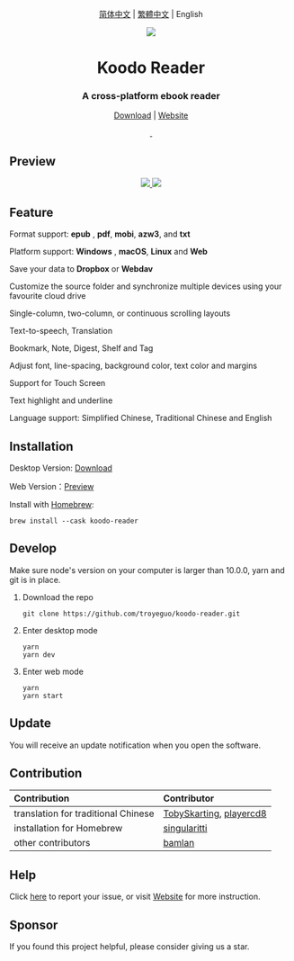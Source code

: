 <div align="center">

[简体中文](https://github.com/troyeguo/koodo-reader/blob/master/README_cn.md) | [繁體中文](https://github.com/troyeguo/koodo-reader/blob/master/README_tw.md) | English

</div>

<div align="center" width="128px" height="128px">
<img src="https://i.loli.net/2020/04/26/wrO8EPokvUQWaf5.png" />
</div>

<h1 align="center">
  Koodo Reader
</h1>
<h3 align="center">
  A cross-platform ebook reader
</h3>
<div align="center">

[Download](https://koodo.960960.xyz/download) | [Website](https://koodo.960960.xyz)

</div>

<div align="center">
  <a href="https://github.com/troyeguo/koodo-reader/releases/latest">
    <img src="https://img.shields.io/github/release/troyeguo/koodo-reader.svg?style=flat-square" alt="">
  </a>

  <a href="https://github.com/troyeguo/koodo-reader/blob/master/LICENSE">
    <img src="https://img.shields.io/github/license/troyeguo/koodo-reader.svg?style=flat-square" alt="">
  </a>
</div>

## Preview

<div align="center">
  <a href="https://github.com/troyeguo/koodo-reader/releases/latest">
    <img src="https://i.loli.net/2020/07/18/5NhQZfxXRs8VO7c.png" >
  </a>
  <a href="https://github.com/troyeguo/koodo-reader/releases/latest">
    <img src="https://i.loli.net/2020/07/18/QHGNJStXsiLTvf3.png" >
  </a>
  <br/>
</div>

## Feature

Format support: **epub** , **pdf**, **mobi**, **azw3**, and **txt**

Platform support: **Windows** , **macOS**, **Linux** and **Web**

Save your data to **Dropbox** or **Webdav**

Customize the source folder and synchronize multiple devices using your favourite cloud drive

Single-column, two-column, or continuous scrolling layouts

Text-to-speech, Translation

Bookmark, Note, Digest, Shelf and Tag

Adjust font, line-spacing, background color, text color and margins

Support for Touch Screen

Text highlight and underline

Language support: Simplified Chinese, Traditional Chinese and English

## Installation

Desktop Version: [Download](https://koodo.960960.xyz/download)

Web Version：[Preview](https://reader.960960.xyz)

Install with [Homebrew](https://brew.sh/):

```shell
brew install --cask koodo-reader
```

## Develop

Make sure node's version on your computer is larger than 10.0.0, yarn and git is in place.

1. Download the repo

   ```
   git clone https://github.com/troyeguo/koodo-reader.git
   ```

2. Enter desktop mode

   ```
   yarn
   yarn dev
   ```

3. Enter web mode

   ```
   yarn
   yarn start
   ```

## Update

You will receive an update notification when you open the software.

## Contribution

| Contribution                        | Contributor                                                                                |
| :---------------------------------- | :----------------------------------------------------------------------------------------- |
| translation for traditional Chinese | [TobySkarting](https://github.com/TobySkarting), [playercd8](https://github.com/playercd8) |
| installation for Homebrew           | [singularitti](https://github.com/singularitti)                                            |
| other contributors                  | [bamlan](https://github.com/bamlan)                                                        |

## Help

Click [here](https://github.com/troyeguo/koodo-reader/issues) to report your issue, or visit [Website](https://koodo.960960.xyz/support) for more instruction.

## Sponsor

If you found this project helpful, please consider giving us a star.

